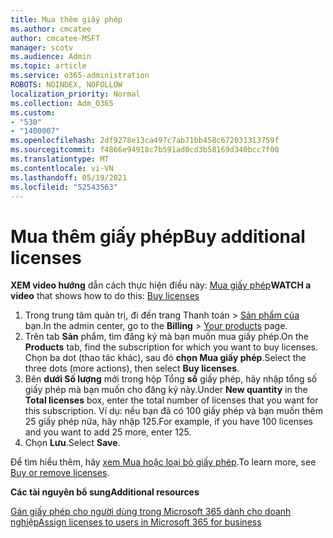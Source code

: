```yaml
---
title: Mua thêm giấy phép
ms.author: cmcatee
author: cmcatee-MSFT
manager: scotv
ms.audience: Admin
ms.topic: article
ms.service: o365-administration
ROBOTS: NOINDEX, NOFOLLOW
localization_priority: Normal
ms.collection: Adm_O365
ms.custom:
- "530"
- "1400007"
ms.openlocfilehash: 2df9278e13ca497c7ab71bb458c672031313759f
ms.sourcegitcommit: f4866e94918c7b591ad0cd3b58169d340bcc7f00
ms.translationtype: MT
ms.contentlocale: vi-VN
ms.lasthandoff: 05/19/2021
ms.locfileid: "52543563"
---
```

# <a name="buy-additional-licenses"></a><span data-ttu-id="87593-102">Mua thêm giấy phép</span><span class="sxs-lookup"><span data-stu-id="87593-102">Buy additional licenses</span></span>

<span data-ttu-id="87593-103">**XEM video hướng** dẫn cách thực hiện điều này: [Mua giấy phép](https://go.microsoft.com/fwlink/p/?linkid=2154857)</span><span class="sxs-lookup"><span data-stu-id="87593-103">**WATCH a video** that shows how to do this: [Buy licenses](https://go.microsoft.com/fwlink/p/?linkid=2154857)</span></span>

1. <span data-ttu-id="87593-104">Trong trung tâm quản trị, đi đến trang Thanh toán  >  [Sản phẩm của](https://go.microsoft.com/fwlink/p/?linkid=842054) bạn.</span><span class="sxs-lookup"><span data-stu-id="87593-104">In the admin center, go to the **Billing** > [Your products](https://go.microsoft.com/fwlink/p/?linkid=842054) page.</span></span>
2. <span data-ttu-id="87593-105">Trên tab **Sản** phẩm, tìm đăng ký mà bạn muốn mua giấy phép.</span><span class="sxs-lookup"><span data-stu-id="87593-105">On the **Products** tab, find the subscription for which you want to buy licenses.</span></span> <span data-ttu-id="87593-106">Chọn ba dot (thao tác khác), sau đó **chọn Mua giấy phép**.</span><span class="sxs-lookup"><span data-stu-id="87593-106">Select the three dots (more actions), then select **Buy licenses**.</span></span>
3. <span data-ttu-id="87593-107">Bên **dưới Số lượng** mới trong hộp Tổng **số** giấy phép, hãy nhập tổng số giấy phép mà bạn muốn cho đăng ký này.</span><span class="sxs-lookup"><span data-stu-id="87593-107">Under **New quantity** in the **Total licenses** box, enter the total number of licenses that you want for this subscription.</span></span> <span data-ttu-id="87593-108">Ví dụ: nếu bạn đã có 100 giấy phép và bạn muốn thêm 25 giấy phép nữa, hãy nhập 125.</span><span class="sxs-lookup"><span data-stu-id="87593-108">For example, if you have 100 licenses and you want to add 25 more, enter 125.</span></span>
4. <span data-ttu-id="87593-109">Chọn **Lưu**.</span><span class="sxs-lookup"><span data-stu-id="87593-109">Select **Save**.</span></span>

<span data-ttu-id="87593-110">Để tìm hiểu thêm, hãy [xem Mua hoặc loại bỏ giấy phép](/microsoft-365/commerce/licenses/buy-licenses).</span><span class="sxs-lookup"><span data-stu-id="87593-110">To learn more, see [Buy or remove licenses](/microsoft-365/commerce/licenses/buy-licenses).</span></span>

<span data-ttu-id="87593-111">**Các tài nguyên bổ sung**</span><span class="sxs-lookup"><span data-stu-id="87593-111">**Additional resources**</span></span>

[<span data-ttu-id="87593-112">Gán giấy phép cho người dùng trong Microsoft 365 dành cho doanh nghiệp</span><span class="sxs-lookup"><span data-stu-id="87593-112">Assign licenses to users in Microsoft 365 for business</span></span>](/microsoft-365/admin/manage/assign-licenses-to-users)